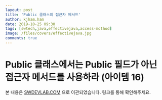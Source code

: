 ```yaml
---
layout: post
title: 'Public 클래스의 접근자 메서드'
author: kjham.ham
date: 2019-10-25 09:30
tags: [swtech,java,effectivejava,access-mothod]
image: /files/covers/effectivejava.jpg
comments: true
---
```


# Public 클래스에서는 Public 필드가 아닌 접근자 메서드를 사용하라 (아이템 16)

본 내용은 [SWDEVLAB.COM](https://swdevlab.com/84) 으로 이관되었습니다.
링크를 통해 확인해주세요.